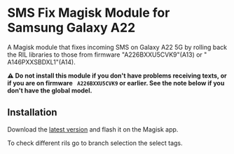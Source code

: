 # SMS Fix Magisk Module for Samsung Galaxy A22

A Magisk module that fixes incoming SMS on Galaxy A22 5G by rolling back the RIL libraries to those from firmware "A226BXXU5CVK9"(A13) or " A146PXXSBDXL1"(A14).

**⚠️ Do not install this module if you don't have problems receiving texts, or if you are on firmware ` A226BXXU5CVK9` or earlier. See the note below if you don't have the global model.**

## Installation
Download the [latest version](https://github.com/Dan13254/a226x-ril-rollback/releases/latest) and flash it on the Magisk app.

To check different rils go to branch selection the select tags.
